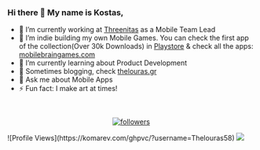 ### Hi there 👋 My name is Kostas,


- 🔭 I’m currently working at [Threenitas](https://threenitas.com) as a Mobile Team Lead
- 📱 I’m indie building my own Mobile Games. You can check the first app of the collection(Over 30k Downloads) in [Playstore](https://play.google.com/store/apps/details?id=thelouras.pattern.game&hl=en_US&gl=US) & check all the apps: [mobilebraingames.com](https://thelouras.gr/Mobile-Brain-Games-Site/)
- 🌱 I’m currently learning about Product Development
- 📖 Sometimes blogging, check [thelouras.gr](https://thelouras.gr/)
- 💬 Ask me about Mobile Apps 
- ⚡ Fun fact: I make art at times! 

<br>
<p align="center">
  <a href="https://github.com/Thelouras58?tab=followers">
    <img alt="followers" title="Follow me on Github" src="https://custom-icon-badges.herokuapp.com/github/followers/Thelouras58?color=236ad3&labelColor=1155ba&style=for-the-badge&logo=person-add&label=Follow&logoColor=white"/></a>
<p>
![Profile Views](https://komarev.com/ghpvc/?username=Thelouras58)

<a href="https://github.com/Thelouras58/GitHub-Language-Stats">
<img src="https://github.com/Thelouras58/GitHub-Language-Stats/blob/master/generated/overview.svg#gh-dark-mode-only" />

